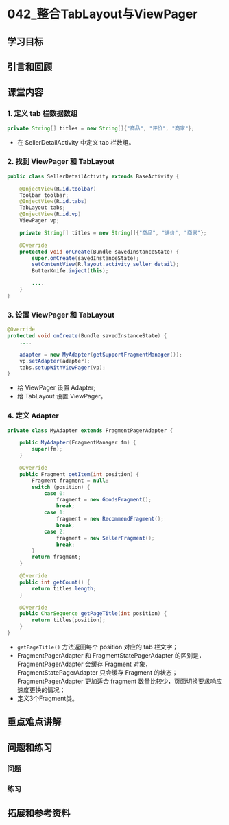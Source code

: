 # 042_整合TabLayout与ViewPager
## 学习目标

## 引言和回顾

## 课堂内容
### 1. 定义 tab 栏数据数组
```java
private String[] titles = new String[]{"商品", "评价", "商家"};
```

- 在 SellerDetailActivity 中定义 tab 栏数组。

### 2. 找到 ViewPager 和 TabLayout
```java
public class SellerDetailActivity extends BaseActivity {

    @InjectView(R.id.toolbar)
    Toolbar toolbar;
    @InjectView(R.id.tabs)
    TabLayout tabs;
    @InjectView(R.id.vp)
    ViewPager vp;

    private String[] titles = new String[]{"商品", "评价", "商家"};

    @Override
    protected void onCreate(Bundle savedInstanceState) {
        super.onCreate(savedInstanceState);
        setContentView(R.layout.activity_seller_detail);
        ButterKnife.inject(this);

        ....
    }
}
```

### 3. 设置 ViewPager 和 TabLayout
```java
@Override
protected void onCreate(Bundle savedInstanceState) {
    ....

    adapter = new MyAdapter(getSupportFragmentManager());
    vp.setAdapter(adapter);
    tabs.setupWithViewPager(vp);
}
```

- 给 ViewPager 设置 Adapter;
- 给 TabLayout 设置 ViewPager。

### 4. 定义 Adapter
```java
private class MyAdapter extends FragmentPagerAdapter {

    public MyAdapter(FragmentManager fm) {
        super(fm);
    }

    @Override
    public Fragment getItem(int position) {
        Fragment fragment = null;
        switch (position) {
            case 0:
                fragment = new GoodsFragment();
                break;
            case 1:
                fragment = new RecommendFragment();
                break;
            case 2:
                fragment = new SellerFragment();
                break;
        }
        return fragment;
    }

    @Override
    public int getCount() {
        return titles.length;
    }

    @Override
    public CharSequence getPageTitle(int position) {
        return titles[position];
    }
}
```

- `getPageTitle()` 方法返回每个 position 对应的 tab 栏文字；
- FragmentPagerAdapter 和 FragmentStatePagerAdapter 的区别是，FragmentPagerAdapter 会缓存 Fragment 对象，FragmentStatePagerAdapter 只会缓存 Fragment 的状态；FragmentPagerAdapter 更加适合 fragment 数量比较少，页面切换要求响应速度更快的情况；
- 定义3个Fragment类。

## 重点难点讲解

## 问题和练习

### 问题

### 练习

## 拓展和参考资料

